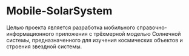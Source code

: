 # Mobile-SolarSystem
Целью проекта является разработка мобильного справочно-информационного приложения с трёхмерной моделью Солнечной системы, предназначенного для изучения космических объектов и строения звездной системы.
